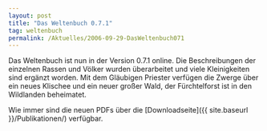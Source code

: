 ```yaml
---
layout: post
title: "Das Weltenbuch 0.7.1"
tag: weltenbuch
permalink: /Aktuelles/2006-09-29-DasWeltenbuch071
---
```


Das Weltenbuch ist nun in der Version 0.7.1 online. Die Beschreibungen der einzelnen Rassen und Völker wurden überarbeitet und viele Kleinigkeiten sind ergänzt worden. Mit dem Gläubigen Priester verfügen die Zwerge über ein neues Klischee und ein neuer großer Wald, der Fürchtelforst ist in den Wildlanden beheimatet.

Wie immer sind die neuen PDFs über die [Downloadseite]({{ site.baseurl }}/Publikationen/) verfügbar.

